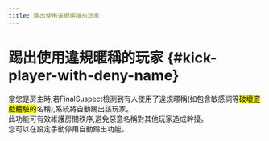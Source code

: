 ```yaml
---
title: 踢出使用違規暱稱的玩家
---
```


# 踢出使用違規暱稱的玩家 {#kick-player-with-deny-name}

當您是房主時,若FinalSuspect檢測到有人使用了違規暱稱(如包含敏感詞等<mark>破壞遊戲體驗的</mark>名稱),系統將自動踢出該玩家。\
此功能可有效維護房間秩序,避免惡意名稱對其他玩家造成幹擾。\
您可以在設定手動停用自動踢出功能。